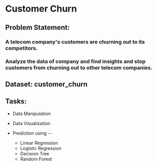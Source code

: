 # Customer Churn


## Problem Statement: 

### A telecom company's customers are churning out to its competitors. 
### Analyze the data of company and find insights and stop customers from churning out to other telecom companies.

## Dataset: customer_churn

## Tasks:

- Data Manipulation
  
- Data Visualization
  
- Prediction using --
   - Linear Regression
   - Logistic Regression
   - Decision Tree
   - Random Forest
